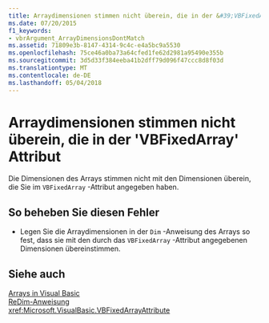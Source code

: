 ```yaml
---
title: Arraydimensionen stimmen nicht überein, die in der &#39;VBFixedArray&#39; Attribut
ms.date: 07/20/2015
f1_keywords:
- vbrArgument_ArrayDimensionsDontMatch
ms.assetid: 71809e3b-8147-4314-9c4c-e4a5bc9a5530
ms.openlocfilehash: 75ce46a0ba73a64cfed1fe62d2981a95490e355b
ms.sourcegitcommit: 3d5d33f384eeba41b2dff79d096f47ccc8d8f03d
ms.translationtype: MT
ms.contentlocale: de-DE
ms.lasthandoff: 05/04/2018
---
```

# <a name="array-dimensions-do-not-match-those-specified-in-the-39vbfixedarray39-attribute"></a>Arraydimensionen stimmen nicht überein, die in der &#39;VBFixedArray&#39; Attribut
Die Dimensionen des Arrays stimmen nicht mit den Dimensionen überein, die Sie im `VBFixedArray` -Attribut angegeben haben.  
  
## <a name="to-correct-this-error"></a>So beheben Sie diesen Fehler  
  
-   Legen Sie die Arraydimensionen in der `Dim` -Anweisung des Arrays so fest, dass sie mit den durch das `VBFixedArray` -Attribut angegebenen Dimensionen übereinstimmen.  
  
## <a name="see-also"></a>Siehe auch  
 [Arrays in Visual Basic](~/docs/visual-basic/programming-guide/language-features/arrays/index.md)  
 [ReDim-Anweisung](../../visual-basic/language-reference/statements/redim-statement.md)  
 <xref:Microsoft.VisualBasic.VBFixedArrayAttribute>
